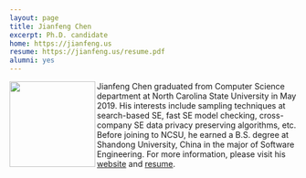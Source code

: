 ```yaml
---
layout: page
title: Jianfeng Chen
excerpt: Ph.D. candidate
home: https://jianfeng.us
resume: https://jianfeng.us/resume.pdf
alumni: yes
---
```



<img align="left" width="150"
src="/img/chen.jpg"> Jianfeng Chen graduated from Computer Science department at North Carolina State University in May 2019. His interests include sampling techniques at search-based SE, fast SE model checking, cross-company SE data privacy preserving algorithms, etc. Before joining to NCSU, he earned a B.S. degree at Shandong University, China in the major of Software Engineering. For more information, please visit his [website](https://jianfeng.us) and [resume](https://jianfeng.us/resume.pdf).
